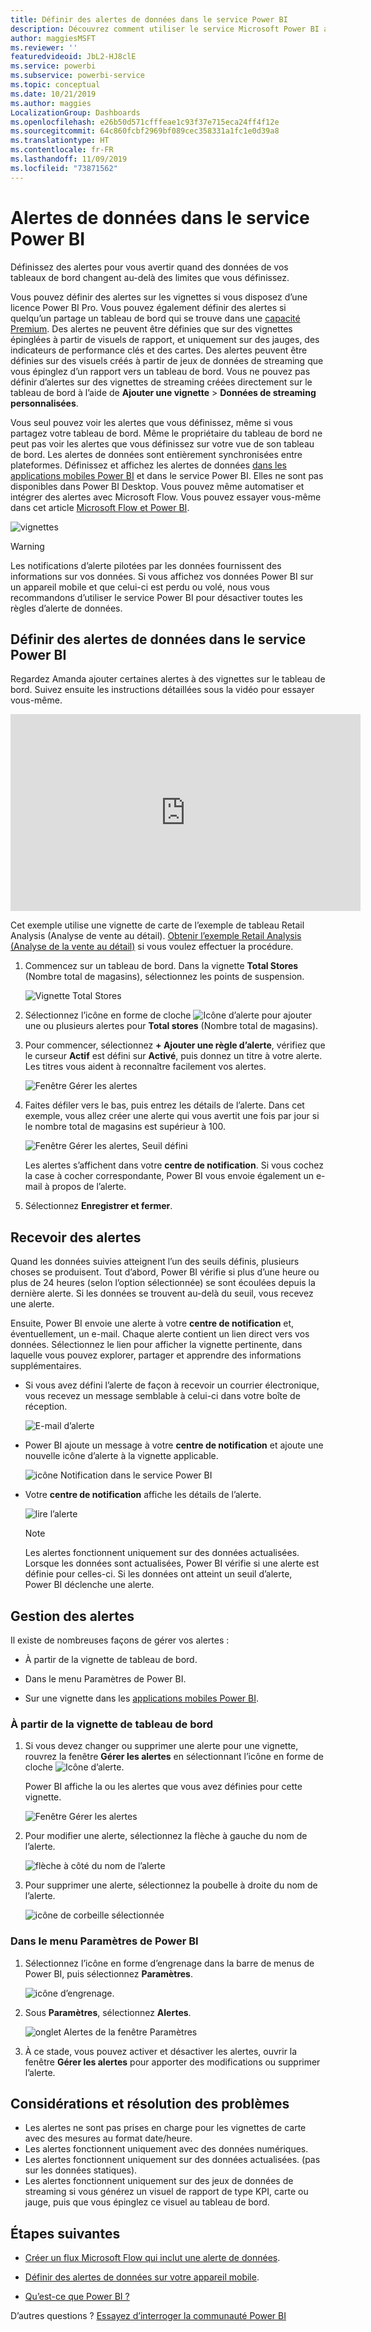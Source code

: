 ```yaml
---
title: Définir des alertes de données dans le service Power BI
description: Découvrez comment utiliser le service Microsoft Power BI afin de définir des alertes pour vous avertir quand des données de vos tableaux de bord changent au-delà des limites que vous définissez.
author: maggiesMSFT
ms.reviewer: ''
featuredvideoid: JbL2-HJ8clE
ms.service: powerbi
ms.subservice: powerbi-service
ms.topic: conceptual
ms.date: 10/21/2019
ms.author: maggies
LocalizationGroup: Dashboards
ms.openlocfilehash: e26b50d571cfffeae1c93f37e715eca24ff4f12e
ms.sourcegitcommit: 64c860fcbf2969bf089cec358331a1fc1e0d39a8
ms.translationtype: HT
ms.contentlocale: fr-FR
ms.lasthandoff: 11/09/2019
ms.locfileid: "73871562"
---
```

# <a name="data-alerts-in-the-power-bi-service"></a>Alertes de données dans le service Power BI

Définissez des alertes pour vous avertir quand des données de vos tableaux de bord changent au-delà des limites que vous définissez.

Vous pouvez définir des alertes sur les vignettes si vous disposez d’une licence Power BI Pro. Vous pouvez également définir des alertes si quelqu’un partage un tableau de bord qui se trouve dans une [capacité Premium](service-premium-what-is.md). Des alertes ne peuvent être définies que sur des vignettes épinglées à partir de visuels de rapport, et uniquement sur des jauges, des indicateurs de performance clés et des cartes. Des alertes peuvent être définies sur des visuels créés à partir de jeux de données de streaming que vous épinglez d’un rapport vers un tableau de bord. Vous ne pouvez pas définir d’alertes sur des vignettes de streaming créées directement sur le tableau de bord à l’aide de **Ajouter une vignette** > **Données de streaming personnalisées**.

Vous seul pouvez voir les alertes que vous définissez, même si vous partagez votre tableau de bord. Même le propriétaire du tableau de bord ne peut pas voir les alertes que vous définissez sur votre vue de son tableau de bord. Les alertes de données sont entièrement synchronisées entre plateformes. Définissez et affichez les alertes de données [dans les applications mobiles Power BI](consumer/mobile/mobile-set-data-alerts-in-the-mobile-apps.md) et dans le service Power BI. Elles ne sont pas disponibles dans Power BI Desktop. Vous pouvez même automatiser et intégrer des alertes avec Microsoft Flow. Vous pouvez essayer vous-même dans cet article [Microsoft Flow et Power BI](service-flow-integration.md).

![vignettes](media/service-set-data-alerts/powerbi-alert-types-new.png)

> [!WARNING]
> Les notifications d’alerte pilotées par les données fournissent des informations sur vos données. Si vous affichez vos données Power BI sur un appareil mobile et que celui-ci est perdu ou volé, nous vous recommandons d’utiliser le service Power BI pour désactiver toutes les règles d’alerte de données.

## <a name="set-data-alerts-in-the-power-bi-service"></a>Définir des alertes de données dans le service Power BI

Regardez Amanda ajouter certaines alertes à des vignettes sur le tableau de bord. Suivez ensuite les instructions détaillées sous la vidéo pour essayer vous-même.

<iframe width="560" height="315" src="https://www.youtube.com/embed/JbL2-HJ8clE" frameborder="0" allowfullscreen></iframe>

Cet exemple utilise une vignette de carte de l’exemple de tableau Retail Analysis (Analyse de vente au détail). [Obtenir l’exemple Retail Analysis (Analyse de la vente au détail)](sample-retail-analysis.md#get-the-content-pack-for-this-sample) si vous voulez effectuer la procédure.

1. Commencez sur un tableau de bord. Dans la vignette **Total Stores** (Nombre total de magasins), sélectionnez les points de suspension.

   ![Vignette Total Stores](media/service-set-data-alerts/powerbi-card.png)

1. Sélectionnez l’icône en forme de cloche ![Icône d’alerte](media/service-set-data-alerts/power-bi-bell-icon.png) pour ajouter une ou plusieurs alertes pour **Total stores** (Nombre total de magasins).

1. Pour commencer, sélectionnez **+ Ajouter une règle d’alerte**, vérifiez que le curseur **Actif** est défini sur **Activé**, puis donnez un titre à votre alerte. Les titres vous aident à reconnaître facilement vos alertes.

   ![Fenêtre Gérer les alertes](media/service-set-data-alerts/powerbi-alert-title.png)

1. Faites défiler vers le bas, puis entrez les détails de l’alerte.  Dans cet exemple, vous allez créer une alerte qui vous avertit une fois par jour si le nombre total de magasins est supérieur à 100.

   ![Fenêtre Gérer les alertes, Seuil défini](media/service-set-data-alerts/power-bi-set-alert-details.png)

    Les alertes s’affichent dans votre **centre de notification**. Si vous cochez la case à cocher correspondante, Power BI vous envoie également un e-mail à propos de l’alerte.

1. Sélectionnez **Enregistrer et fermer**.

## <a name="receiving-alerts"></a>Recevoir des alertes

Quand les données suivies atteignent l’un des seuils définis, plusieurs choses se produisent. Tout d’abord, Power BI vérifie si plus d’une heure ou plus de 24 heures (selon l’option sélectionnée) se sont écoulées depuis la dernière alerte. Si les données se trouvent au-delà du seuil, vous recevez une alerte.

Ensuite, Power BI envoie une alerte à votre **centre de notification** et, éventuellement, un e-mail. Chaque alerte contient un lien direct vers vos données. Sélectionnez le lien pour afficher la vignette pertinente, dans laquelle vous pouvez explorer, partager et apprendre des informations supplémentaires.  

* Si vous avez défini l’alerte de façon à recevoir un courrier électronique, vous recevez un message semblable à celui-ci dans votre boîte de réception.

   ![E-mail d’alerte](media/service-set-data-alerts/powerbi-alerts-email.png)

* Power BI ajoute un message à votre **centre de notification** et ajoute une nouvelle icône d’alerte à la vignette applicable.

   ![icône Notification dans le service Power BI](media/service-set-data-alerts/powerbi-alert-notifications.png)

* Votre **centre de notification** affiche les détails de l’alerte.

    ![lire l’alerte](media/service-set-data-alerts/powerbi-alert-notification.png)

   > [!NOTE]
   > Les alertes fonctionnent uniquement sur des données actualisées. Lorsque les données sont actualisées, Power BI vérifie si une alerte est définie pour celles-ci. Si les données ont atteint un seuil d’alerte, Power BI déclenche une alerte.

## <a name="managing-alerts"></a>Gestion des alertes

Il existe de nombreuses façons de gérer vos alertes :

* À partir de la vignette de tableau de bord.

* Dans le menu Paramètres de Power BI.

* Sur une vignette dans les [applications mobiles Power BI](consumer/mobile/mobile-set-data-alerts-in-the-mobile-apps.md).

### <a name="from-the-dashboard-tile"></a>À partir de la vignette de tableau de bord

1. Si vous devez changer ou supprimer une alerte pour une vignette, rouvrez la fenêtre **Gérer les alertes** en sélectionnant l’icône en forme de cloche ![Icône d’alerte](media/service-set-data-alerts/power-bi-bell-icon.png).

    Power BI affiche la ou les alertes que vous avez définies pour cette vignette.

    ![Fenêtre Gérer les alertes](media/service-set-data-alerts/powerbi-see-alerts.png)

1. Pour modifier une alerte, sélectionnez la flèche à gauche du nom de l’alerte.

    ![flèche à côté du nom de l’alerte](media/service-set-data-alerts/powerbi-see-alerts-arrow.png)

1. Pour supprimer une alerte, sélectionnez la poubelle à droite du nom de l’alerte.

      ![icône de corbeille sélectionnée](media/service-set-data-alerts/powerbi-see-alerts-delete.png)

### <a name="from-the-power-bi-settings-menu"></a>Dans le menu Paramètres de Power BI

1. Sélectionnez l’icône en forme d’engrenage dans la barre de menus de Power BI, puis sélectionnez **Paramètres**.

    ![icône d’engrenage](media/service-set-data-alerts/powerbi-gear-icon.png).

1. Sous **Paramètres**, sélectionnez **Alertes**.

    ![onglet Alertes de la fenêtre Paramètres](media/service-set-data-alerts/powerbi-alert-settings.png)

1. À ce stade, vous pouvez activer et désactiver les alertes, ouvrir la fenêtre **Gérer les alertes** pour apporter des modifications ou supprimer l’alerte.

## <a name="considerations-and-troubleshooting"></a>Considérations et résolution des problèmes

* Les alertes ne sont pas prises en charge pour les vignettes de carte avec des mesures au format date/heure.
* Les alertes fonctionnent uniquement avec des données numériques.
* Les alertes fonctionnent uniquement sur des données actualisées. (pas sur les données statiques).
* Les alertes fonctionnent uniquement sur des jeux de données de streaming si vous générez un visuel de rapport de type KPI, carte ou jauge, puis que vous épinglez ce visuel au tableau de bord.


## <a name="next-steps"></a>Étapes suivantes

* [Créer un flux Microsoft Flow qui inclut une alerte de données](service-flow-integration.md).

* [Définir des alertes de données sur votre appareil mobile](consumer/mobile/mobile-set-data-alerts-in-the-mobile-apps.md).

* [Qu’est-ce que Power BI ?](fundamentals/power-bi-overview.md)

D’autres questions ? [Essayez d’interroger la communauté Power BI](https://community.powerbi.com/)
